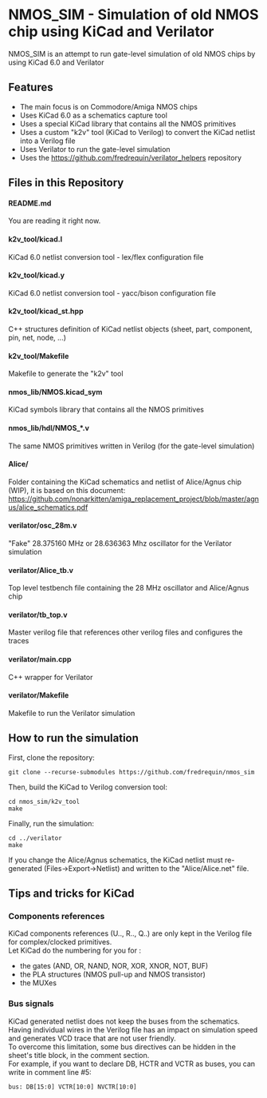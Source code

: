 
NMOS_SIM - Simulation of old NMOS chip using KiCad and Verilator
================================================================

NMOS_SIM is an attempt to run gate-level simulation of old NMOS chips by using KiCad 6.0 and Verilator

Features
--------

- The main focus is on Commodore/Amiga NMOS chips
- Uses KiCad 6.0 as a schematics capture tool
- Uses a special KiCad library that contains all the NMOS primitives
- Uses a custom "k2v" tool (KiCad to Verilog) to convert the KiCad netlist into a Verilog file
- Uses Verilator to run the gate-level simulation
- Uses the https://github.com/fredrequin/verilator_helpers repository

Files in this Repository
------------------------

#### README.md

You are reading it right now.

#### k2v_tool/kicad.l

KiCad 6.0 netlist conversion tool - lex/flex configuration file

#### k2v_tool/kicad.y

KiCad 6.0 netlist conversion tool - yacc/bison configuration file

#### k2v_tool/kicad_st.hpp

C++ structures definition of KiCad netlist objects (sheet, part, component, pin, net, node, ...)

#### k2v_tool/Makefile

Makefile to generate the "k2v" tool

#### nmos_lib/NMOS.kicad_sym

KiCad symbols library that contains all the NMOS primitives

#### nmos_lib/hdl/NMOS_*.v

The same NMOS primitives written in Verilog (for the gate-level simulation)

#### Alice/

Folder containing the KiCad schematics and netlist of Alice/Agnus chip (WIP), it is based on this document: https://github.com/nonarkitten/amiga_replacement_project/blob/master/agnus/alice_schematics.pdf

#### verilator/osc_28m.v

"Fake" 28.375160 MHz or 28.636363 Mhz oscillator for the Verilator simulation

#### verilator/Alice_tb.v

Top level testbench file containing the 28 MHz oscillator and Alice/Agnus chip

#### verilator/tb_top.v

Master verilog file that references other verilog files and configures the traces

#### verilator/main.cpp

C++ wrapper for Verilator

#### verilator/Makefile

Makefile to run the Verilator simulation

How to run the simulation
-------------------------

First, clone the repository:
```
git clone --recurse-submodules https://github.com/fredrequin/nmos_sim
```

Then, build the KiCad to Verilog conversion tool:
```
cd nmos_sim/k2v_tool
make
```

Finally, run the simulation:
```
cd ../verilator
make
```

If you change the Alice/Agnus schematics, the KiCad netlist must re-generated (Files->Export->Netlist) and written to the "Alice/Alice.net" file.

Tips and tricks for KiCad
-------------------------

### Components references

KiCad components references (U.., R.., Q..) are only kept in the Verilog file for complex/clocked primitives.\
Let KiCad do the numbering for you for :
- the gates (AND, OR, NAND, NOR, XOR, XNOR, NOT, BUF)
- the PLA structures (NMOS pull-up and NMOS transistor)
- the MUXes

### Bus signals

KiCad generated netlist does not keep the buses from the schematics.\
Having individual wires in the Verilog file has an impact on simulation speed and generates VCD trace that are not user friendly.\
To overcome this limitation, some bus directives can be hidden in the sheet's title block, in the comment section.\
For example, if you want to declare DB, HCTR and VCTR as buses, you can write in comment line #5:
```
bus: DB[15:0] VCTR[10:0] NVCTR[10:0]
```
